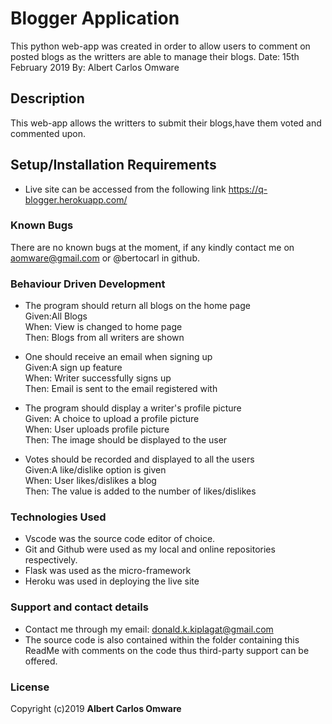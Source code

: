 # Blogger Application

This python web-app was created in order to allow users to comment on posted blogs as the writters are able to manage their blogs.
Date: 15th February 2019
By: Albert Carlos Omware

## Description
This web-app allows the writters to submit their blogs,have them voted and commented upon.

## Setup/Installation Requirements
* Live site can be accessed from the following link https://q-blogger.herokuapp.com/


### Known Bugs
There are no known bugs at the moment, if any kindly contact me on aomware@gmail.com or @bertocarl in github.

### Behaviour Driven Development
* The program should return all blogs on the home page<br>
Given:All Blogs<br>
When: View is changed to home page<br>
Then: Blogs from all writers are shown<br>

* One should receive an email when signing up<br>
Given:A sign up feature<br>
When: Writer successfully signs up <br>
Then: Email is sent to the email registered with<br>

* The program should display a writer's profile picture<br>
Given: A choice to upload a profile picture<br>
When: User uploads profile picture<br>
Then: The image should be displayed to the user<br>

* Votes should be recorded and displayed to all the users<br>
Given:A like/dislike option is given<br>
When: User likes/dislikes a blog <br>
Then: The value is added to the number of likes/dislikes<br>


### Technologies Used
* Vscode was the source code editor of choice.
* Git and Github were used as my local and online repositories respectively.
* Flask was used as the micro-framework
* Heroku was used in deploying the live site


### Support and contact details
* Contact me through my email: donald.k.kiplagat@gmail.com
* The source code is also contained within the folder containing this ReadMe with comments on the code thus third-party support can be offered.

### License
Copyright (c)2019 **Albert Carlos Omware**
